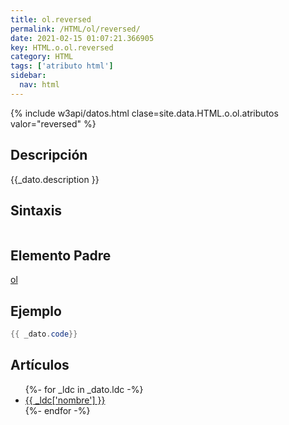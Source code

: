 ```yaml
---
title: ol.reversed
permalink: /HTML/ol/reversed/
date: 2021-02-15 01:07:21.366905
key: HTML.o.ol.reversed
category: HTML
tags: ['atributo html']
sidebar: 
  nav: html
---
```


{% include w3api/datos.html clase=site.data.HTML.o.ol.atributos valor="reversed" %}

## Descripción
{{_dato.description }}

## Sintaxis
~~~html
~~~

## Elemento Padre
[ol](/HTML/ol/)

## Ejemplo
~~~java
{{ _dato.code}}
~~~

## Artículos
<ul>
{%- for _ldc in _dato.ldc -%}
   <li>
       <a href="{{_ldc['url'] }}">{{ _ldc['nombre'] }}</a>
   </li>
{%- endfor -%}
</ul>
